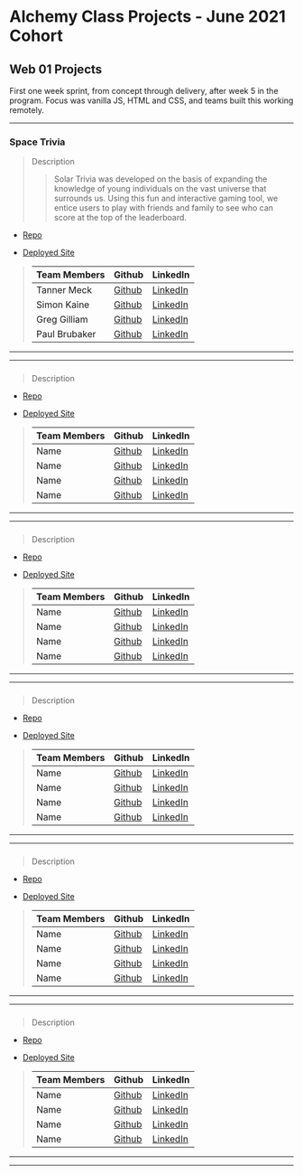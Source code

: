 # Alchemy Class Projects - June 2021 Cohort

## Web 01 Projects

First one week sprint, from concept through delivery, after week 5 in the program.  Focus was vanilla JS, HTML and CSS, and teams built this working remotely.
___

### Space Trivia

> Description 
>> Solar Trivia was developed on the basis of expanding the knowledge of young individuals on the vast universe that surrounds us. Using this fun and interactive gaming tool, we entice users to play with friends and family to see who can score at the top of the leaderboard.

* [Repo](https://github.com/tannermeck/project-week-solar-trivia)

* [Deployed Site](https://tannermeck.github.io/project-week-solar-trivia/)

>| Team Members  | Github  | LinkedIn  |
>|---|---|---|
>| Tanner Meck | [Github](https://github.com/tannermeck)   | [LinkedIn](https://www.linkedin.com/in/tanner-meck/)   |
>| Simon Kaine |  [Github](https://github.com/simonkaine)  |  [LinkedIn](https://www.linkedin.com/in/simonbishopkaine/)  |
>| Greg Gilliam |  [Github](https://github.com/greg-gilliam)  |  [LinkedIn](https://www.linkedin.com/in/gregory-gilliam/)  |
>| Paul Brubaker |  [Github](https://github.com/p-brubaker)  |  [LinkedIn](https://www.linkedin.com/in/paul-brubaker-a94597176/)  |

___
___

### 

> Description 
>>

* [Repo]()

* [Deployed Site]()

>| Team Members  | Github  | LinkedIn  |
>|---|---|---|
>| Name| [Github]()   | [LinkedIn]()   |
>|  Name| [Github]()  |  [LinkedIn]()  |
>|  Name| [Github]()  |  [LinkedIn]()  |
>| Name |  [Github]()  |  [LinkedIn]()  |

___
___

### 

> Description 
>>

* [Repo]()

* [Deployed Site]()

>| Team Members  | Github  | LinkedIn  |
>|---|---|---|
>| Name| [Github]()   | [LinkedIn]()   |
>|  Name| [Github]()  |  [LinkedIn]()  |
>|  Name| [Github]()  |  [LinkedIn]()  |
>| Name |  [Github]()  |  [LinkedIn]()  |

___
___

### 

> Description 
>>

* [Repo]()

* [Deployed Site]()

>| Team Members  | Github  | LinkedIn  |
>|---|---|---|
>| Name| [Github]()   | [LinkedIn]()   |
>|  Name| [Github]()  |  [LinkedIn]()  |
>|  Name| [Github]()  |  [LinkedIn]()  |
>| Name |  [Github]()  |  [LinkedIn]()  |

___
___

### 

> Description 
>>

* [Repo]()

* [Deployed Site]()

>| Team Members  | Github  | LinkedIn  |
>|---|---|---|
>| Name| [Github]()   | [LinkedIn]()   |
>|  Name| [Github]()  |  [LinkedIn]()  |
>|  Name| [Github]()  |  [LinkedIn]()  |
>| Name |  [Github]()  |  [LinkedIn]()  |

___
___

### 

> Description 
>>

* [Repo]()

* [Deployed Site]()

>| Team Members  | Github  | LinkedIn  |
>|---|---|---|
>| Name| [Github]()   | [LinkedIn]()   |
>|  Name| [Github]()  |  [LinkedIn]()  |
>|  Name| [Github]()  |  [LinkedIn]()  |
>| Name |  [Github]()  |  [LinkedIn]()  |

___
___